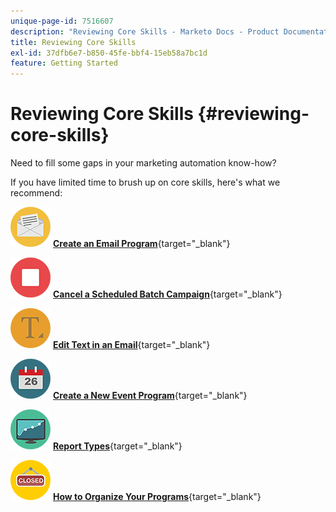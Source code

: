 ```yaml
---
unique-page-id: 7516607
description: "Reviewing Core Skills - Marketo Docs - Product Documentation"
title: Reviewing Core Skills
exl-id: 37dfb6e7-b850-45fe-bbf4-15eb58a7bc1d
feature: Getting Started
---
```

# Reviewing Core Skills {#reviewing-core-skills}

Need to fill some gaps in your marketing automation know-how?

If you have limited time to brush up on core skills, here's what we recommend:

![Create an Email Program](assets/reviewing-core-skills-1.png) [**Create an Email Program**](/help/marketo/product-docs/email-marketing/email-programs/creating-an-email-program/create-an-email-program.md){target="_blank"}

<p>

   ![Cancel a Scheduled Batch Campaign](assets/reviewing-core-skills-2.png) [**Cancel a Scheduled Batch Campaign**](/help/marketo/product-docs/core-marketo-concepts/smart-campaigns/using-smart-campaigns/cancel-a-scheduled-batch-campaign-run.md){target="_blank"}

<p>

![Edit Text in an Email](assets/reviewing-core-skills-3.png) [**Edit Text in an Email**](/help/marketo/product-docs/email-marketing/general/email-editor-2/edit-elements-in-an-email.md){target="_blank"}

<p>

   ![Create a New Event Program](assets/reviewing-core-skills-4.png) [**Create a New Event Program**](/help/marketo/product-docs/demand-generation/events/understanding-events/create-a-new-event-program.md){target="_blank"}

<p>

![Report Types](assets/reviewing-core-skills-5.png) [**Report Types**](/help/marketo/product-docs/reporting/basic-reporting/report-types/report-type-overview.md){target="_blank"}

<p>

   ![How to Organize Your Programs](assets/reviewing-core-skills-6.png) [**How to Organize Your Programs**](/help/marketo/product-docs/core-marketo-concepts/programs/working-with-programs/best-practice-how-to-organize-your-programs.md){target="_blank"}
